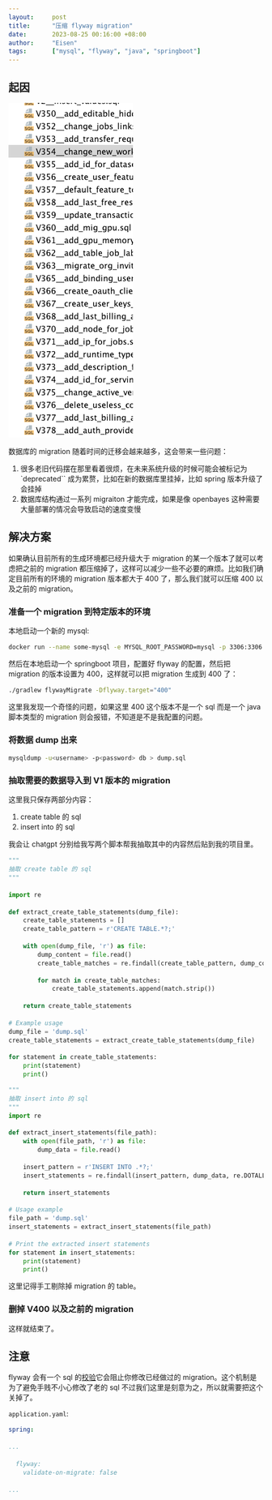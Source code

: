 ```yaml
---
layout:     post
title:      "压缩 flyway migration"
date:       2023-08-25 00:16:00 +08:00
author:     "Eisen"
tags:       ["mysql", "flyway", "java", "springboot"]
---
```


## 起因

![](<截屏2023-08-25 15.05.09.png>)

数据库的 migration 随着时间的迁移会越来越多，这会带来一些问题：

1. 很多老旧代码摆在那里看着很烦，在未来系统升级的时候可能会被标记为 `deprecated`` 成为累赘，比如在新的数据库里挂掉，比如 spring 版本升级了会挂掉
2. 数据库结构通过一系列 migraiton 才能完成，如果是像 openbayes 这种需要大量部署的情况会导致启动的速度变慢

## 解决方案

如果确认目前所有的生成环境都已经升级大于 migration 的某一个版本了就可以考虑把之前的 migration 都压缩掉了，这样可以减少一些不必要的麻烦。比如我们确定目前所有的环境的 migration 版本都大于 400 了，那么我们就可以压缩 400 以及之前的 migration。

### 准备一个 migration 到特定版本的环境

本地启动一个新的 mysql:

```bash
docker run --name some-mysql -e MYSQL_ROOT_PASSWORD=mysql -p 3306:3306 -d mysql:8
```

然后在本地启动一个 springboot 项目，配置好 flyway 的配置，然后把 migration 的版本设置为 400，这样就可以把 migration 生成到 400 了：

```bash
./gradlew flywayMigrate -Dflyway.target="400"
```

这里我发现一个奇怪的问题，如果这里 400 这个版本不是一个 sql 而是一个 java 脚本类型的 migration 则会报错，不知道是不是我配置的问题。

### 将数据 dump 出来

```bash
mysqldump -u<username> -p<password> db > dump.sql
```

### 抽取需要的数据导入到 V1 版本的 migration

这里我只保存两部分内容：

1. create table 的 sql
2. insert into 的 sql

我会让 chatgpt 分别给我写两个脚本帮我抽取其中的内容然后贴到我的项目里。

```py
"""
抽取 create table 的 sql
"""

import re

def extract_create_table_statements(dump_file):
    create_table_statements = []
    create_table_pattern = r'CREATE TABLE.*?;'

    with open(dump_file, 'r') as file:
        dump_content = file.read()
        create_table_matches = re.findall(create_table_pattern, dump_content, re.DOTALL)

        for match in create_table_matches:
            create_table_statements.append(match.strip())

    return create_table_statements

# Example usage
dump_file = 'dump.sql'
create_table_statements = extract_create_table_statements(dump_file)

for statement in create_table_statements:
    print(statement)
    print()
```

```py
"""
抽取 insert into 的 sql
"""
import re

def extract_insert_statements(file_path):
    with open(file_path, 'r') as file:
        dump_data = file.read()

    insert_pattern = r'INSERT INTO .*?;'
    insert_statements = re.findall(insert_pattern, dump_data, re.DOTALL)

    return insert_statements

# Usage example
file_path = 'dump.sql'
insert_statements = extract_insert_statements(file_path)

# Print the extracted insert statements
for statement in insert_statements:
    print(statement)
    print()
```

这里记得手工剔除掉 migration 的 table。

### 删掉 V400 以及之前的 migration

这样就结束了。

## 注意

flyway 会有一个 sql 的[校验](https://documentation.red-gate.com/fd/validate-184127464.html)它会阻止你修改已经做过的 migration。这个机制是为了避免手贱不小心修改了老的 sql 不过我们这里是刻意为之，所以就需要把这个关掉了。

`application.yaml`:

```yaml
spring:

...

  flyway:
    validate-on-migrate: false

...
```
